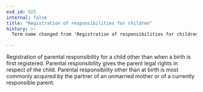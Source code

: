```yaml
---
esd_id: 925
internal: false
title: "Registration of responsibilities for children"
history: >-
  Term name changed from 'Registration of responsibilities for children' to 'Children and young people - registration of responsibilities for children' in version 3.00.  Scope notes added in version 3.01. Name changed to 'Registration of responsibilities for children' in version 4.00.

---
```


Registration of parental responsibility for a child other than when a birth is first registered. Parental responsibility gives the parent legal rights in respect of the child.  Parental responsibility other than at birth is most commonly acquired by the partner of an unmarried mother or of a currently responsible parent.

